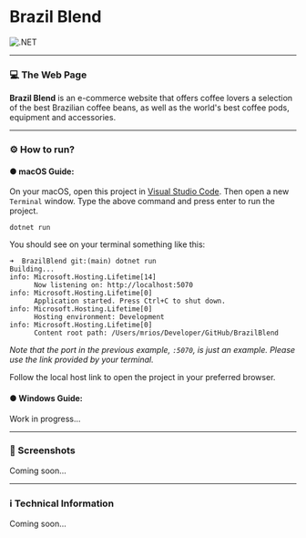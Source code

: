 # Brazil Blend

![.NET](https://badgen.net/badge/.Net/8.0/green)

---
### 💻 The Web Page

**Brazil Blend** is an e-commerce website that offers coffee lovers a selection of the best Brazilian coffee beans, as well as the world's best coffee pods, equipment and accessories.

---
### ⚙️ How to run?

#### ● macOS Guide:
On your macOS, open this project in [Visual Studio Code](https://code.visualstudio.com). Then open a new `Terminal` window.
Type the above command and press enter to run the project.

```
dotnet run
```

You should see on your terminal something like this:

```
➜  BrazilBlend git:(main) dotnet run
Building...
info: Microsoft.Hosting.Lifetime[14]
      Now listening on: http://localhost:5070
info: Microsoft.Hosting.Lifetime[0]
      Application started. Press Ctrl+C to shut down.
info: Microsoft.Hosting.Lifetime[0]
      Hosting environment: Development
info: Microsoft.Hosting.Lifetime[0]
      Content root path: /Users/mrios/Developer/GitHub/BrazilBlend
```

*Note that the port in the previous example, `:5070`, is just an example. Please use the link provided by your terminal.*

Follow the local host link to open the project in your preferred browser.

#### ● Windows Guide:

Work in progress...

---
### 📸 Screenshots

Coming soon...

---
### ℹ️ Technical Information
Coming soon...